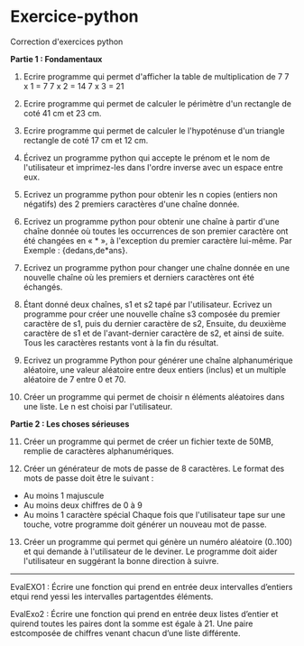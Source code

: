 # Exercice-python
 Correction d'exercices python

**Partie 1 : Fondamentaux**

1. Ecrire programme qui permet d'afficher la table de multiplication de 7
7 x 1 = 7
7 x 2 = 14
7 x 3 = 21

2. Ecrire programme qui permet de calculer le périmètre d'un rectangle de coté 41 cm et 23 cm.

3. Ecrire programme qui permet de calculer le l'hypoténuse d'un triangle rectangle de coté 17 cm et 12 cm.

4. Écrivez un programme python qui accepte le prénom et le nom de l'utilisateur et imprimez-les dans l'ordre inverse avec un espace entre eux.

5. Ecrivez un programme python pour obtenir les n copies (entiers non négatifs) des 2 premiers caractères d'une chaîne donnée.

6. Ecrivez un programme python pour obtenir une chaîne à partir d'une chaîne donnée où toutes les occurrences de son premier caractère ont été changées en « * », à l'exception du premier caractère lui-même. Par Exemple : {dedans,de*ans}.

7. Ecrivez un programme python pour changer une chaîne donnée en une nouvelle chaîne où les premiers et derniers caractères ont été échangés.

8. Étant donné deux chaînes, s1 et s2 tapé par l'utilisateur. Ecrivez un programme pour créer une nouvelle chaîne s3 composée du premier caractère de s1, puis du dernier caractère de s2, Ensuite, du deuxième caractère de s1 et de l'avant-dernier caractère de s2, et ainsi de suite.
Tous les caractères restants vont à la fin du résultat.

9. Ecrivez un programme Python pour générer une chaîne alphanumérique aléatoire, une valeur aléatoire entre deux entiers (inclus) et un multiple aléatoire de 7 entre 0 et 70.

10. Créer un programme qui permet de choisir n éléments aléatoires dans une liste. Le n est choisi par l'utilisateur.

**Partie 2 : Les choses sérieuses**

11. Créer un programme qui permet de créer un fichier texte de 50MB, remplie de caractères alphanumériques.

12. Créer un générateur de mots de passe de 8 caractères. Le format des mots de passe doit être le suivant :
- Au moins 1 majuscule
- Au moins deux chiffres de 0 à 9
- Au moins 1 caractère spécial
Chaque fois que l'utilisateur tape sur une touche, votre programme doit générer un nouveau mot de passe.

13. Créer un programme qui permet qui génère un numéro aléatoire (0..100) et qui demande à l'utilisateur de le deviner. Le programme doit aider l'utilisateur en suggérant la bonne direction à suivre.
-------------------------------------------------------------------------------------------------------------------------------------------------------------------------------

EvalEXO1 : Écrire une fonction qui prend en entrée deux intervalles d’entiers etqui rend yessi les intervalles partagentdes éléments.

EvalExo2 : Écrire une fonction qui prend en entrée deux listes d’entier et quirend toutes les paires dont la somme est égale à 21. Une paire estcomposée de chiffres venant chacun d’une liste différente.
